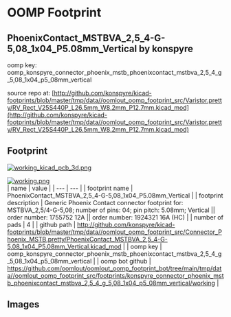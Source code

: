 # OOMP Footprint  
## PhoenixContact_MSTBVA_2,5_4-G-5,08_1x04_P5.08mm_Vertical  by konspyre  
  
oomp key: oomp_konspyre_connector_phoenix_mstb_phoenixcontact_mstbva_2,5_4_g_5,08_1x04_p5_08mm_vertical  
  
source repo at: [http://github.com/konspyre/kicad-footprints/blob/master/tmp/data//oomlout_oomp_footprint_src/Varistor.pretty/RV_Rect_V25S440P_L26.5mm_W8.2mm_P12.7mm.kicad_mod](http://github.com/konspyre/kicad-footprints/blob/master/tmp/data//oomlout_oomp_footprint_src/Varistor.pretty/RV_Rect_V25S440P_L26.5mm_W8.2mm_P12.7mm.kicad_mod)  
## Footprint  
  
[![working_kicad_pcb_3d.png](working_kicad_pcb_3d_600.png)](working_kicad_pcb_3d.png)  
  
[![working.png](working_600.png)](working.png)  
| name | value | 
| --- | --- | 
| footprint name | PhoenixContact_MSTBVA_2,5_4-G-5,08_1x04_P5.08mm_Vertical | 
| footprint description | Generic Phoenix Contact connector footprint for: MSTBVA_2,5/4-G-5,08; number of pins: 04; pin pitch: 5.08mm; Vertical || order number: 1755752 12A || order number: 1924321 16A (HC) | 
| number of pads | 4 | 
| github path | http://github.com/konspyre/kicad-footprints/blob/master/tmp/data//oomlout_oomp_footprint_src/Connector_Phoenix_MSTB.pretty/PhoenixContact_MSTBVA_2,5_4-G-5,08_1x04_P5.08mm_Vertical.kicad_mod | 
| oomp key | oomp_konspyre_connector_phoenix_mstb_phoenixcontact_mstbva_2,5_4_g_5,08_1x04_p5_08mm_vertical | 
| oomp bot github | https://github.com/oomlout/oomlout_oomp_footprint_bot/tree/main/tmp/data//oomlout_oomp_footprint_src/footprints/konspyre_connector_phoenix_mstb_phoenixcontact_mstbva_2,5_4_g_5,08_1x04_p5_08mm_vertical/working | 
## Images  
